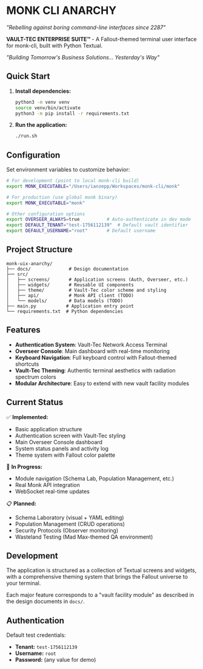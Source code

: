 # MONK CLI ANARCHY

*"Rebelling against boring command-line interfaces since 2287"*

**VAULT-TEC ENTERPRISE SUITE™** - A Fallout-themed terminal user interface for monk-cli, built with Python Textual.

*"Building Tomorrow's Business Solutions... Yesterday's Way"*

## Quick Start

1. **Install dependencies:**
   ```bash
   python3 -m venv venv
   source venv/bin/activate
   python3 -m pip install -r requirements.txt
   ```

2. **Run the application:**
   ```bash
   ./run.sh
   ```

## Configuration

Set environment variables to customize behavior:

```bash
# For development (point to local monk-cli build)
export MONK_EXECUTABLE="/Users/ianzepp/Workspaces/monk-cli/monk"

# For production (use global monk binary)
export MONK_EXECUTABLE="monk"

# Other configuration options
export OVERSEER_ALWAYS=true          # Auto-authenticate in dev mode
export DEFAULT_TENANT="test-1756112139"  # Default vault identifier
export DEFAULT_USERNAME="root"       # Default username
```

## Project Structure

```
monk-uix-anarchy/
├── docs/              # Design documentation
├── src/
│   ├── screens/       # Application screens (Auth, Overseer, etc.)
│   ├── widgets/       # Reusable UI components
│   ├── theme/         # Vault-Tec color scheme and styling
│   ├── api/           # Monk API client (TODO)
│   └── models/        # Data models (TODO)
├── main.py           # Application entry point
└── requirements.txt  # Python dependencies
```

## Features

- **Authentication System**: Vault-Tec Network Access Terminal
- **Overseer Console**: Main dashboard with real-time monitoring
- **Keyboard Navigation**: Full keyboard control with Fallout-themed shortcuts
- **Vault-Tec Theming**: Authentic terminal aesthetics with radiation spectrum colors
- **Modular Architecture**: Easy to extend with new vault facility modules

## Current Status

✅ **Implemented:**
- Basic application structure
- Authentication screen with Vault-Tec styling
- Main Overseer Console dashboard
- System status panels and activity log
- Theme system with Fallout color palette

🚧 **In Progress:**
- Module navigation (Schema Lab, Population Management, etc.)
- Real Monk API integration
- WebSocket real-time updates

📋 **Planned:**
- Schema Laboratory (visual + YAML editing)
- Population Management (CRUD operations)
- Security Protocols (Observer monitoring)
- Wasteland Testing (Mad Max-themed QA environment)

## Development

The application is structured as a collection of Textual screens and widgets, with a comprehensive theming system that brings the Fallout universe to your terminal.

Each major feature corresponds to a "vault facility module" as described in the design documents in `docs/`.

## Authentication

Default test credentials:
- **Tenant:** `test-1756112139`
- **Username:** `root`
- **Password:** (any value for demo)